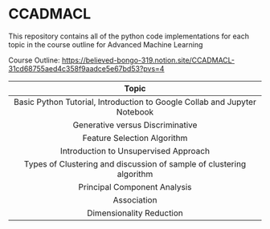 # **CCADMACL**

This repository contains all of the python code implementations for each topic in the course outline for Advanced Machine Learning

Course Outline: https://believed-bongo-319.notion.site/CCADMACL-31cd68755aed4c358f9aadce5e67bd53?pvs=4

| Topic |
| :---: |       
| Basic Python Tutorial, Introduction to Google Collab and Jupyter Notebook |
| Generative versus Discriminative |
| Feature Selection Algorithm|
| Introduction to Unsupervised Approach |
| Types of Clustering and discussion of sample of clustering algorithm |
| Principal Component Analysis |
| Association |
| Dimensionality Reduction |


